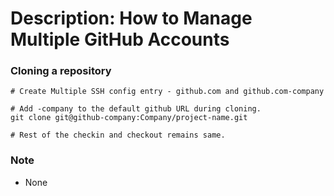 # Description: How to Manage Multiple GitHub Accounts

### Cloning a repository
```
# Create Multiple SSH config entry - github.com and github.com-company

# Add -company to the default github URL during cloning.
git clone git@github-company:Company/project-name.git

# Rest of the checkin and checkout remains same.
```

### Note
* None
